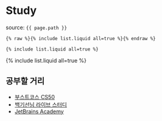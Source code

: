 # Study

source: `{{ page.path }}`

```
{% raw %}{% include list.liquid all=true %}{% endraw %}

{% include list.liquid all=true %}
```

{% include list.liquid all=true %}

## 공부할 거리

- [부스트코스 CS50](https://www.boostcourse.org/study-cs50-2nd)
- [백기선님 라이브 스터디](https://github.com/whiteship/live-study)
- [JetBrains Academy](https://www.jetbrains.com/ko-kr/academy/)